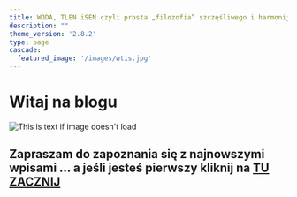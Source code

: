```yaml
---
title: WODA, TLEN iSEN czyli prosta „filozofia” szczęśliwego i harmonijnego życia
description: ""
theme_version: '2.8.2'
type: page
cascade:
  featured_image: '/images/wtis.jpg'
---
```


# Witaj na blogu 

![This is text if image doesn't load](/images/WTiS_piktogram.png "")

## Zapraszam do zapoznania się z najnowszymi wpisami ... a jeśli jesteś pierwszy kliknij na [TU ZACZNIJ](/about)



